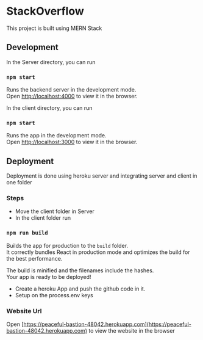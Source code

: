 # StackOverflow

This project is built using MERN Stack

## Development

In the Server directory, you can run

### `npm start`

Runs the backend server in the development mode.\
Open [http://localhost:4000](http://localhost:4000) to view it in the browser.

In the client directory, you can run

### `npm start`

Runs the app in the development mode.\
Open [http://localhost:3000](http://localhost:3000) to view it in the browser.

## Deployment

Deployment is done using heroku server and integrating server and client in one folder

### Steps

- Move the client folder in Server
- In the client folder run 

### `npm run build`

Builds the app for production to the `build` folder.\
It correctly bundles React in production mode and optimizes the build for the best performance.

The build is minified and the filenames include the hashes.\
Your app is ready to be deployed!

- Create a heroku App and push the github code in it.
- Setup on the process.env keys

### Website Url

Open [https://peaceful-bastion-48042.herokuapp.com](https://peaceful-bastion-48042.herokuapp.com) to view the website
in the browser



